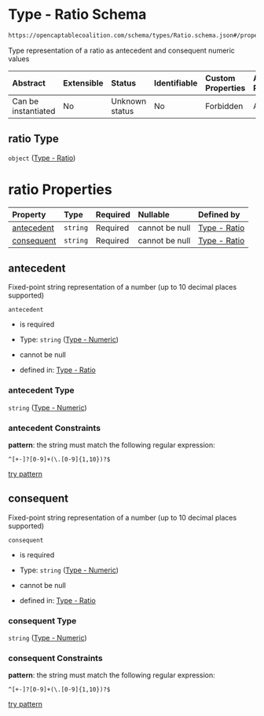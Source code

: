 # Type - Ratio Schema

```txt
https://opencaptablecoalition.com/schema/types/Ratio.schema.json#/properties/ratio
```

Type representation of a ratio as antecedent and consequent numeric values

| Abstract            | Extensible | Status         | Identifiable | Custom Properties | Additional Properties | Access Restrictions | Defined In                                                                                                |
| :------------------ | :--------- | :------------- | :----------- | :---------------- | :-------------------- | :------------------ | :-------------------------------------------------------------------------------------------------------- |
| Can be instantiated | No         | Unknown status | No           | Forbidden         | Allowed               | none                | [ConversionTrigger.schema.json*](../../schema/types/ConversionTrigger.schema.json "open original schema") |

## ratio Type

`object` ([Type - Ratio](conversiontrigger-properties-type---ratio.md))

# ratio Properties

| Property                  | Type     | Required | Nullable       | Defined by                                                                                                                                       |
| :------------------------ | :------- | :------- | :------------- | :----------------------------------------------------------------------------------------------------------------------------------------------- |
| [antecedent](#antecedent) | `string` | Required | cannot be null | [Type - Ratio](ratio-properties-type---numeric.md "https://opencaptablecoalition.com/schema/types/Numeric.schema.json#/properties/antecedent")   |
| [consequent](#consequent) | `string` | Required | cannot be null | [Type - Ratio](ratio-properties-type---numeric-1.md "https://opencaptablecoalition.com/schema/types/Numeric.schema.json#/properties/consequent") |

## antecedent

Fixed-point string representation of a number (up to 10 decimal places supported)

`antecedent`

*   is required

*   Type: `string` ([Type - Numeric](ratio-properties-type---numeric-1.md))

*   cannot be null

*   defined in: [Type - Ratio](ratio-properties-type---numeric-1.md "https://opencaptablecoalition.com/schema/types/Numeric.schema.json#/properties/antecedent")

### antecedent Type

`string` ([Type - Numeric](ratio-properties-type---numeric-1.md))

### antecedent Constraints

**pattern**: the string must match the following regular expression: 

```regexp
^[+-]?[0-9]+(\.[0-9]{1,10})?$
```

[try pattern](https://regexr.com/?expression=%5E%5B%2B-%5D%3F%5B0-9%5D%2B\(%5C.%5B0-9%5D%7B1%2C10%7D\)%3F%24 "try regular expression with regexr.com")

## consequent

Fixed-point string representation of a number (up to 10 decimal places supported)

`consequent`

*   is required

*   Type: `string` ([Type - Numeric](ratio-properties-type---numeric-1.md))

*   cannot be null

*   defined in: [Type - Ratio](ratio-properties-type---numeric-1.md "https://opencaptablecoalition.com/schema/types/Numeric.schema.json#/properties/consequent")

### consequent Type

`string` ([Type - Numeric](ratio-properties-type---numeric-1.md))

### consequent Constraints

**pattern**: the string must match the following regular expression: 

```regexp
^[+-]?[0-9]+(\.[0-9]{1,10})?$
```

[try pattern](https://regexr.com/?expression=%5E%5B%2B-%5D%3F%5B0-9%5D%2B\(%5C.%5B0-9%5D%7B1%2C10%7D\)%3F%24 "try regular expression with regexr.com")
